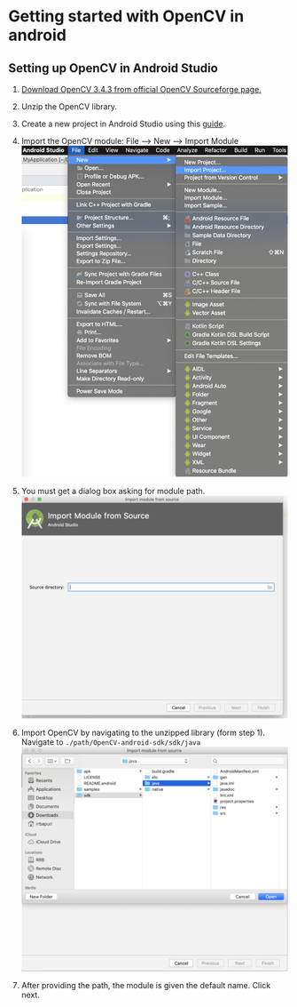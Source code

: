 # Getting started with OpenCV in android

## Setting up OpenCV in Android Studio

1. [Download OpenCV 3.4.3 from official OpenCV Sourceforge page.](https://sourceforge.net/projects/opencvlibrary/files/opencv-android/)

2. Unzip the OpenCV library.

3. Create a new project in Android Studio using this [guide](../README.MD).

4. Import the OpenCV module: File --> New --> Import Module
![import_module](../images/import_module.png)

5. You must get a dialog box asking for module path.
![import_module_dialogue](../images/import_module_dialogue.png)

6. Import OpenCV by navigating to the unzipped library (form step 1).
Navigate to `./path/OpenCV-android-sdk/sdk/java`
![import_module_from_path](../images/import_module_from_path.png)

7. After providing the path, the module is given the default name. Click next.
